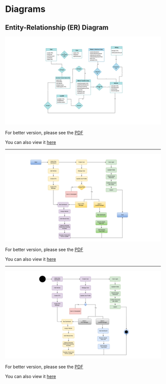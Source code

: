 
# Diagrams

## Entity-Relationship (ER) Diagram

![Entity-Relationship Diagram](./Entity%20Relationship%20Diagram/ER%20Diagram.png)

For better version, please see the [PDF](./Entity%20Relationship%20Diagram/ER%20Diagram.pdf) 

You can also view it [here](https://app.diagrams.net/#G1g_L8rnyOr36RGzPW83tWoD-hqHwMKA1v#%7B%22pageId%22%3A%22R2lEEEUBdFMjLlhIrx00%22%7D)

---

![Workflow Diagram](./Workflow%20Diagram/Workflow%20Diagram.png)

For better version, please see the [PDF](./Workflow%20Diagram/Workflow%20Diagram.pdf) 

You can also view it [here](https://app.diagrams.net/#G18VnL2MHVnQJk_iHp9gi1IfTqpxwAmqFE#%7B%22pageId%22%3A%22C5RBs43oDa-KdzZeNtuy%22%7D)

---

![Activity Diagram](./Activity%20Diagram/Activity%20Diagram.png)

For better version, please see the [PDF](./Activity%20Diagram/Activity%20Diagram.pdf) 

You can also view it [here](https://app.diagrams.net/#G1mrkuhkkVNeyLbnLKF4_s3WH2f5c3KG-N#%7B%22pageId%22%3A%22dYjFXj_nAdsBTwbrpj3l%22%7D)